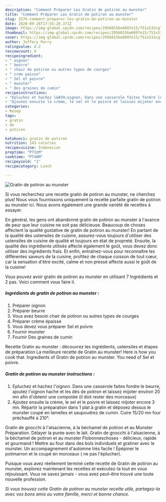 ```yaml
---
description: "Comment Préparer Les Gratin de potiron au munster"
title: "Comment Préparer Les Gratin de potiron au munster"
slug: 3276-comment-preparer-les-gratin-de-potiron-au-munster
date: 2020-09-26T17:55:20.371Z
image: https://img-global.cpcdn.com/recipes/29560156e6097e15/751x532cq70/gratin-de-potiron-au-munster-photo-principale-de-la-recette.jpg
thumbnail: https://img-global.cpcdn.com/recipes/29560156e6097e15/751x532cq70/gratin-de-potiron-au-munster-photo-principale-de-la-recette.jpg
cover: https://img-global.cpcdn.com/recipes/29560156e6097e15/751x532cq70/gratin-de-potiron-au-munster-photo-principale-de-la-recette.jpg
author: Jeffery Perry
ratingvalue: 4.2
reviewcount: 4
recipeingredient:
- " oignon"
- " beurre"
- " chair de potiron ou autres types de courges"
- " crme paisse"
- " Sel et poivre"
- " munster"
- " Des graines de cumin"
recipeinstructions:
- "Epluchez et hachez l&#39;oignon. Dans une casserole faites fondre le beurre, ajoutez l&#39;oignon haché et les dés de potiron et laissez mijoter environ 20 mn afin d&#39;obtenir une compotée (il doit rester des morceaux)"
- "Ajoutez ensuite la crème, le sel et le poivre et laissez mijoter encore 3 mn. Répartir la préparation dans 1 plat à gratin et déposez dessus le munster coupé en lamelles et saupoudrez de cumin. Cuire 15/20 mn four préchauffé à 210°."
categories:
- Resep
tags:
- gratin
- de
- potiron

katakunci: gratin de potiron 
nutrition: 143 calories
recipecuisine: Indonesian
preptime: "PT32M"
cooktime: "PT40M"
recipeyield: "1"
recipecategory: Lunch

---
```



![Gratin de potiron au munster](https://img-global.cpcdn.com/recipes/29560156e6097e15/751x532cq70/gratin-de-potiron-au-munster-photo-principale-de-la-recette.jpg)

Si vous recherchez une recette gratin de potiron au munster, ne cherchez plus! Nous vous fournissons uniquement la recette parfaite gratin de potiron au munster ici. Nous avons également une grande variété de recettes à essayer.

En général, les gens ont abandonné gratin de potiron au munster à l'avance de peur que leur cuisine ne soit pas délicieuse. Beaucoup de choses affectent la qualité gustative de gratin de potiron au munster! En partant de la qualité des ustensiles de cuisine, assurez-vous toujours d'utiliser des ustensiles de cuisine de qualité et toujours en état de propreté. Ensuite, la qualité des ingrédients utilisés affecte également le goût, vous devez donc utiliser des ingrédients frais. Et enfin, entraînez-vous pour reconnaître les différentes saveurs de la cuisine, profitez de chaque cuisson de tout cœur, car la sensation d'être excité, calme et non pressé affecte aussi le goût de la cuisine!

<!--inarticleads1-->

Vous pouvez avoir gratin de potiron au munster en utilisant 7 Ingrédients et 2 pas. Voici comment vous faire il.

##### Ingrédients de gratin de potiron au munster :

1. Préparer  oignon
1. Préparer  beurre
1. Vous avez besoin  chair de potiron ou autres types de courges
1. Préparer  crème épaisse
1. Vous devez vous préparer  Sel et poivre
1. Fournir  munster
1. Fournir  Des graines de cumin


Recette Gratin au munster : découvrez les ingrédients, ustensiles et étapes de préparation La meilleure recette de Gratin au munster! Here is how you cook that. Ingredients of Gratin de potiron au munster. You need of Sel et poivre. 

<!--inarticleads2-->

##### Gratin de potiron au munster instructions :

1. Epluchez et hachez l&#39;oignon. Dans une casserole faites fondre le beurre, ajoutez l&#39;oignon haché et les dés de potiron et laissez mijoter environ 20 mn afin d&#39;obtenir une compotée (il doit rester des morceaux)
1. Ajoutez ensuite la crème, le sel et le poivre et laissez mijoter encore 3 mn. Répartir la préparation dans 1 plat à gratin et déposez dessus le munster coupé en lamelles et saupoudrez de cumin. Cuire 15/20 mn four préchauffé à 210°.


Gratin de gnocchi à l&#39;alsacienne, à la béchamel de potiron et au Munster Préparation. Délayer la purée avec le lait. Gratin de gnocchi à l&#39;alsacienne, à la béchamel de potiron et au munster Flobonneschoses - délicieux, rapide et gourmand ! Mettre au four dans des bols individuels et gratiner avec le munster. Un accompagnement d&#39;automne très facile ! Épépiner le potimarron et le coupé en morceaux ( ne pas l&#39;éplucher). 

<!--inarticleads1-->

<p>
Puisque vous avez réellement terminé cette recette de Gratin de potiron au munster, explorez maintenant les recettes et exécutez-la tout en vous réjouissant. Vous ne savez jamais - vous avez peut-être trouvé une toute nouvelle profession.
</p>

<p>
<i>Si vous trouvez cette Gratin de potiron au munster recette utile, partagez-la avec vos bons amis ou votre famille, merci et bonne chance.</i>
</p>
